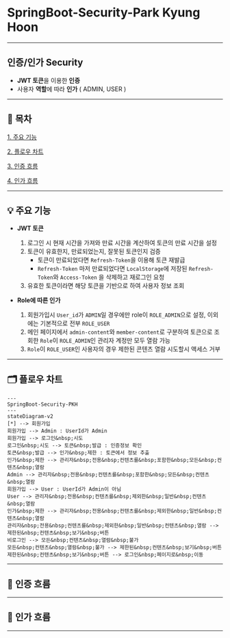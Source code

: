# SpringBoot-Security-Park Kyung Hoon
---
## 인증/인가 Security
  + **JWT 토큰**을 이용한 **인증**
  + 사용자 **역할**에 따라 **인가** ( ADMIN, USER )
---
## 📌 목차
[1. 주요 기능](#-주요-기능)

[2. 플로우 차트](#-플로우-차트)

[3. 인증 흐름](#-인증-흐름)

[4. 인가 흐름](#-인가-흐름)

---
## 💡 주요 기능
+ **JWT 토큰**
  1. 로그인 시 현재 시간을 가져와 만료 시간을 계산하여 토큰의 만료 시간을 설정
  2. 토큰이 유효한지, 만료되었는지, 잘못된 토큰인지 검증
     + 토큰이 만료되었다면 `Refresh-Token`을 이용해 토큰 재발급
     + `Refresh-Token` 마저 만료되었다면 `LocalStorage`에 저장된 `Refresh-Token`와 `Access-Token` 을 삭제하고 재로그인 요청
  3. 유효한 토큰이라면 해당 토큰을 기반으로 하여 사용자 정보 조회

+ **Role에 따른 인가**
  1. 회원가입시 `User_id`가 `ADMIN`일 경우에만 role이 `ROLE_ADMIN`으로 설정, 이외에는 기본적으로 전부 `ROLE_USER`
  2. 메인 페이지에서 `admin-content`와 `member-content`로 구분하여 토큰으로 조회한 `Role`이 `ROLE_ADMIN`인 관리자 계정만 모두 열람 가능
  3. `Role`이 `ROLE_USER`인 사용자의 경우 제한된 콘텐츠 열람 시도할시 액세스 거부
---
## 🗂 플로우 차트
```mermaid
---
SpringBoot-Security-PKH
---
stateDiagram-v2
[*] --> 회원가입
회원가입 --> Admin : UserId가 Admin
회원가입 --> 로그인&nbsp;시도
로그인&nbsp;시도 --> 토큰&nbsp;발급 : 인증정보 확인
토큰&nbsp;발급 --> 인가&nbsp;제한 : 토큰에서 정보 추출
인가&nbsp;제한 --> 관리자&nbsp;전용&nbsp;컨텐츠를&nbsp;포함한&nbsp;모든&nbsp;컨텐츠&nbsp;열람
Admin --> 관리자&nbsp;전용&nbsp;컨텐츠를&nbsp;포함한&nbsp;모든&nbsp;컨텐츠&nbsp;열람
회원가입 --> User : UserId가 Admin이 아님
User --> 관리자&nbsp;전용&nbsp;컨텐츠를&nbsp;제외한&nbsp;일반&nbsp;컨텐츠&nbsp;열람
인가&nbsp;제한 --> 관리자&nbsp;전용&nbsp;컨텐츠를&nbsp;제외한&nbsp;일반&nbsp;컨텐츠&nbsp;열람
관리자&nbsp;전용&nbsp;컨텐츠를&nbsp;제외한&nbsp;일반&nbsp;컨텐츠&nbsp;열람 --> 제한된&nbsp;컨텐츠&nbsp;보기&nbsp;버튼
비로그인 --> 모든&nbsp;컨텐츠&nbsp;열람&nbsp;불가
모든&nbsp;컨텐츠&nbsp;열람&nbsp;불가 --> 제한된&nbsp;컨텐츠&nbsp;보기&nbsp;버튼
제한된&nbsp;컨텐츠&nbsp;보기&nbsp;버튼 --> 로그인&nbsp;페이지로&nbsp;이동
```

---
## 🔐 인증 흐름


---
## 🔑 인가 흐름

---
